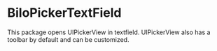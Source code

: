 # BiloPickerTextField

This package opens UIPickerView in textfield. UIPickerView also has a toolbar by default and can be customized.
